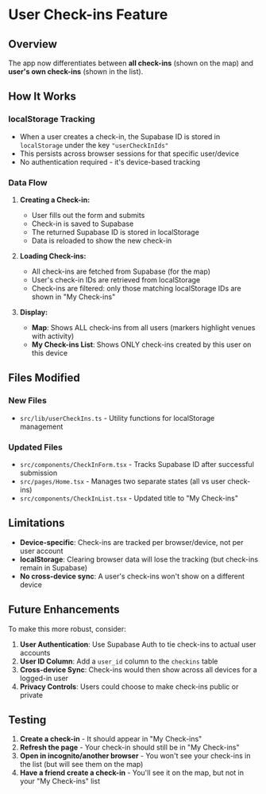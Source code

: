# User Check-ins Feature

## Overview

The app now differentiates between **all check-ins** (shown on the map) and **user's own check-ins** (shown in the list).

## How It Works

### localStorage Tracking

- When a user creates a check-in, the Supabase ID is stored in `localStorage` under the key `"userCheckInIds"`
- This persists across browser sessions for that specific user/device
- No authentication required - it's device-based tracking

### Data Flow

1. **Creating a Check-in:**
   - User fills out the form and submits
   - Check-in is saved to Supabase
   - The returned Supabase ID is stored in localStorage
   - Data is reloaded to show the new check-in

2. **Loading Check-ins:**
   - All check-ins are fetched from Supabase (for the map)
   - User's check-in IDs are retrieved from localStorage
   - Check-ins are filtered: only those matching localStorage IDs are shown in "My Check-ins"

3. **Display:**
   - **Map**: Shows ALL check-ins from all users (markers highlight venues with activity)
   - **My Check-ins List**: Shows ONLY check-ins created by this user on this device

## Files Modified

### New Files

- `src/lib/userCheckIns.ts` - Utility functions for localStorage management

### Updated Files

- `src/components/CheckInForm.tsx` - Tracks Supabase ID after successful submission
- `src/pages/Home.tsx` - Manages two separate states (all vs user check-ins)
- `src/components/CheckInList.tsx` - Updated title to "My Check-ins"

## Limitations

- **Device-specific**: Check-ins are tracked per browser/device, not per user account
- **localStorage**: Clearing browser data will lose the tracking (but check-ins remain in Supabase)
- **No cross-device sync**: A user's check-ins won't show on a different device

## Future Enhancements

To make this more robust, consider:

1. **User Authentication**: Use Supabase Auth to tie check-ins to actual user accounts
2. **User ID Column**: Add a `user_id` column to the `checkins` table
3. **Cross-device Sync**: Check-ins would then show across all devices for a logged-in user
4. **Privacy Controls**: Users could choose to make check-ins public or private

## Testing

1. **Create a check-in** - It should appear in "My Check-ins"
2. **Refresh the page** - Your check-in should still be in "My Check-ins"
3. **Open in incognito/another browser** - You won't see your check-ins in the list (but will see them on the map)
4. **Have a friend create a check-in** - You'll see it on the map, but not in your "My Check-ins" list
